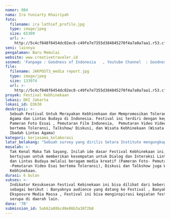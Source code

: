 ```yaml
---
nomor: 984
nama: Ira Yuniarty Khairiyah
foto:
  filename: ira lathief_profile.jpg
  type: image/jpeg
  size: 65309
  url: >-
    http://5c4cf848f6454dc02ec8-c49fe7e7355d384845270f4a7a0a7aa1.r53.cf2.rackcdn.com/175a06b8-9c9c-47e9-8fa9-83c18134d284/ira%20lathief_profile.jpg
seni: lainnya
pengalaman: Baru Memulai
website: www.creativetraveler.id
sosmed: 'Fanpage : Goodness of Indonesia   , Youtube Channel  : Goodness of Indonesia '
file:
  filename: JAKPOST3_media report.jpg
  type: image/jpeg
  size: 133974
  url: >-
    http://5c4cf848f6454dc02ec8-c49fe7e7355d384845270f4a7a0a7aa1.r53.cf2.rackcdn.com/c4106a1f-cb37-43db-b60e-fe9bfcecc8a2/JAKPOST3_media%20report.jpg
proyek: Festival Kebhinekaan
lokasi: DKI Jakarta
lokasi_id: Q3630
deskripsi: >-
  Sebuah Festival Untuk Merayakan Kebhinekaan dan Mempromosikan Toleransi Lintas
  Agama dan Lintas Budaya di Indonesia. Festival ini terdiri dengan kegiatan
  Pameran Foto Essai , Pemutaran Film Indonesia,  Pemutaran Video Video Esai
  bertema Toleransi, Talkshow/ Diskusi, dan Wisata Kebhinekaan (Wisata Rumah
  Ibadah Lintas Agama)
kategori: kerjasama_kolaborasi
latar_belakang: "Sebuah survey yang dirilis Setara Institute mengungkapkan bahwa Jakarta adalah kota yang paling rendah tingkat indeks toleransinya, salah satunya karena ekses dari Pilkada DKI. \r\nSebagai penduduk Jakarta hal ini membuat saya resah. Dari pengalaman sebagai penggerak budaya dan sejarah di Jakarta, saya sering mendapati adanya stigma negative terkait ras/ agama/ etnis tertentu karena kurangnya dialog/interaksi untuk membuat satu sama lain saling mengenal lebih baik. Karena itulah muncul inisiatif untuk berbuat sesuatu untuk mempromosikan kembali  toleransi dan keberagaman melalui beragam kegiatan kreatif, yang memungkinkan adanya dialog / interaksi lintas agama dan lintas budaya.   \r\nFyii, 6 bulan belakangan kami  juga telah mengadakan inisiatif mengadakan “Wisata Kebhinekaan”  untuk mengunjungi beragam rumah ibadah, sambil mengenalkan kembali sejarah Jakarta/ Indonesia, dengan tujuan untuk interaksi dan dialog lintas agama/budaya .Dari kegiatan rutin ini, kami mendapati banyak yg belum pernah mengunjungi rumah ibadah agama lain, dan berfikir negative tentang agama tertentu. Dengan berkunjung  ke rumah ibadah agama lain sekaligus dikenalkan sejarah juga berinteraksi langsung dengan para penganut agama di rumah ibadah tsb, para peserta Tur diingatkan kembali terhadap Toleransi&Keberagaman yang sebenernya telah lama mengakar pada bangsa Indonesia. \r\nDari sinilah terbersit ide membuat kegiatan dalam lingkup besar untuk menyebarkan nilai nilai toleransi dan kebhinekaan dalam bentuk Festival Kebhinekaan"
masalah: >-
  Tak Kenal Maka Tak Sayang. Inilah ide dasar Festival Kebhinekaan ini, yang
  bertujuan untuk memberikan kesempatan untuk Dialog dan Interaksi Lintas Agama
  dan Lintas Budaya melalui beragam media kreatif (Pameran Foto- Pemutaran Film
  -Pemutaran Video Esai bertema Toleransi), Diskusi dan Talkshow juga Wisata
  Kebhinekaan.  
durasi: 6 bulan
sukses: >-
  Indikator Kesuksesan Festival Kebinekaan ini bisa dilihat dari beberapa hal
  sebagai berikut : Banyaknya audience yang datang ke Festival , Banyaknya
  Eksposure Media Massa , Festival ini bisa menginspirasi kegiatan festival
  serupa di daerah lain. 
dana: '70'
submission_id: 5ab62a88bcd8e86b3a3072b8
---
```

